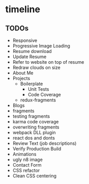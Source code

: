 # timeline

## TODOs
 * Responsive
 * Progressive Image Loading
 * Resume download
  * Update Resume
  * Refer to website on top of resume
 * Redraw clouds on size
 * About Me
  * Projects
    * Boilerplate
      * Unit Tests
      * Code Coverage
    * redux-fragments
 * Blogs
  * fragments
  * testing fragments   
  * karma code coverage
  * overwriting fragments
  * webpack DLL plugin
  * react dos and donts
 * Review Text (job descriptions)
 * Verify Production Build
 * Animations
 * ugly n8 image
 * Contact Form
 * CSS refactor
  * Clean CSS centering
 